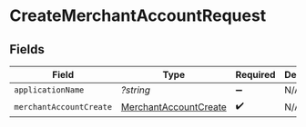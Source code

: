 # CreateMerchantAccountRequest


## Fields

| Field                                               | Type                                                | Required                                            | Description                                         |
| --------------------------------------------------- | --------------------------------------------------- | --------------------------------------------------- | --------------------------------------------------- |
| `applicationName`                                   | *?string*                                           | :heavy_minus_sign:                                  | N/A                                                 |
| `merchantAccountCreate`                             | [MerchantAccountCreate](./MerchantAccountCreate.md) | :heavy_check_mark:                                  | N/A                                                 |